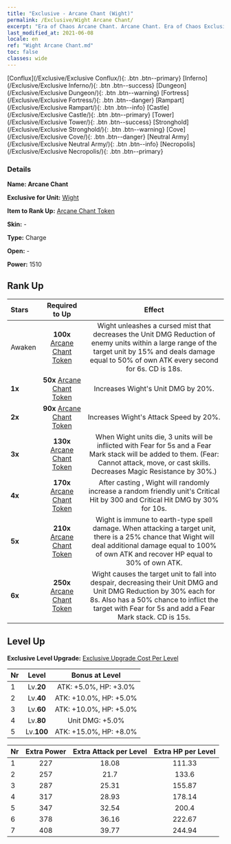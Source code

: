 ```yaml
---
title: "Exclusive - Arcane Chant (Wight)"
permalink: /Exclusive/Wight Arcane Chant/
excerpt: "Era of Chaos Arcane Chant. Arcane Chant. Era of Chaos Exclusive Arcane Chant. Wight Exclusive."
last_modified_at: 2021-06-08
locale: en
ref: "Wight Arcane Chant.md"
toc: false
classes: wide
---
```

 [Conflux](/Exclusive/Exclusive Conflux/){: .btn .btn--primary} [Inferno](/Exclusive/Exclusive Inferno/){: .btn .btn--success} [Dungeon](/Exclusive/Exclusive Dungeon/){: .btn .btn--warning} [Fortress](/Exclusive/Exclusive Fortress/){: .btn .btn--danger} [Rampart](/Exclusive/Exclusive Rampart/){: .btn .btn--info} [Castle](/Exclusive/Exclusive Castle/){: .btn .btn--primary} [Tower](/Exclusive/Exclusive Tower/){: .btn .btn--success} [Stronghold](/Exclusive/Exclusive Stronghold/){: .btn .btn--warning} [Cove](/Exclusive/Exclusive Cove/){: .btn .btn--danger} [Neutral Army](/Exclusive/Exclusive Neutral Army/){: .btn .btn--info} [Necropolis](/Exclusive/Exclusive Necropolis/){: .btn .btn--primary} 

### Details
 **Name: Arcane Chant** 

 **Exclusive for Unit:** [Wight](/units/Wight/) 

 **Item to Rank Up:** [Arcane Chant Token](/Items/con_915/)

 **Skin:** -

 **Type:** Charge

 **Open:** -

 **Power:** 1510

## Rank Up

  |     Stars    |  Required to Up | Effect |
  |:-------------|:---------------:|:---------------:|
  |  Awaken  | **100x** [Arcane Chant Token](/Items/con_915/) | <Cursed Mist> Wight unleashes a cursed mist that decreases the Unit DMG Reduction of enemy units within a large range of the target unit by 15% and deals damage equal to 50% of own ATK every second for 6s. CD is 18s. |
  | **1x** <i class="fas fa-star"/> | **50x** [Arcane Chant Token](/Items/con_915/) | Increases Wight's Unit DMG by 20%. |
  | **2x** <i class="fas fa-star"/> | **90x** [Arcane Chant Token](/Items/con_915/) | Increases Wight's Attack Speed by 20%. |
  | **3x** <i class="fas fa-star"/> | **130x** [Arcane Chant Token](/Items/con_915/) | When Wight units die, 3 units will be inflicted with Fear for 5s and a Fear Mark stack will be added to them. (Fear: Cannot attack, move, or cast skills. Decreases Magic Resistance by 30%.) |
  | **4x** <i class="fas fa-star"/> | **170x** [Arcane Chant Token](/Items/con_915/) | After casting <Cursed Mist>, Wight will randomly increase a random friendly unit's Critical Hit by 300 and Critical Hit DMG by 30% for 10s. |
  | **5x** <i class="fas fa-star"/> | **210x** [Arcane Chant Token](/Items/con_915/) | Wight is immune to earth-type spell damage. When attacking a target unit, there is a 25% chance that Wight will deal additional damage equal to 100% of own ATK and recover HP equal to 30% of own ATK. |
  | **6x** <i class="fas fa-star"/> | **250x** [Arcane Chant Token](/Items/con_915/) | <Phantom Barrage> Wight causes the target unit to fall into despair, decreasing their Unit DMG and Unit DMG Reduction by 30% each for 8s. Also has a 50% chance to inflict the target with Fear for 5s and add a Fear Mark stack. CD is 15s. |


## Level Up
 **Exclusive Level Upgrade:** [Exclusive Upgrade Cost Per Level](/Exclusive/ExclusiveUpgradeCostPerLevel/)

  |  Nr  |   Level  | Bonus at Level |
  |:-----|:--------:|:--------------:|
  | 1 | Lv.**20** | ATK: +5.0%, HP: +3.0% |
  | 2 | Lv.**40** | ATK: +10.0%, HP: +5.0% |
  | 3 | Lv.**60** | ATK: +10.0%, HP: +5.0% |
  | 4 | Lv.**80** | Unit DMG: +5.0% |
  | 5 | Lv.**100** | ATK: +15.0%, HP: +8.0% |


  |  Nr  |  Extra Power | Extra Attack per Level | Extra HP per Level |
  |:-----|:--------:|:--------:|:--------:|
  | 1 | 227 | 18.08 | 111.33 |
  | 2 | 257 | 21.7 | 133.6 |
  | 3 | 287 | 25.31 | 155.87 |
  | 4 | 317 | 28.93 | 178.14 |
  | 5 | 347 | 32.54 | 200.4 |
  | 6 | 378 | 36.16 | 222.67 |
  | 7 | 408 | 39.77 | 244.94 |


